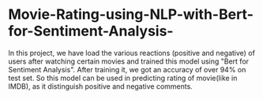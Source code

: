 # Movie-Rating-using-NLP-with-Bert-for-Sentiment-Analysis-
In this project, we have load the various reactions (positive and negative) of users after watching certain movies and trained this model using "Bert for Sentiment Analysis". After training it, we got an accuracy of over 94% on test set.         So this model can be used in predicting rating of movie(like in IMDB), as it distinguish positive and negative comments.
